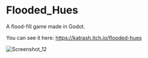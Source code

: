# Flooded_Hues
A flood-fill game made in Godot.

You can see it here: https://katrash.itch.io/flooded-hues

![Screenshot_12](https://github.com/KatrashOrigon/Flooded_Hues/assets/91650257/f7389758-e60d-48c4-bf44-ecea9016e76e)
